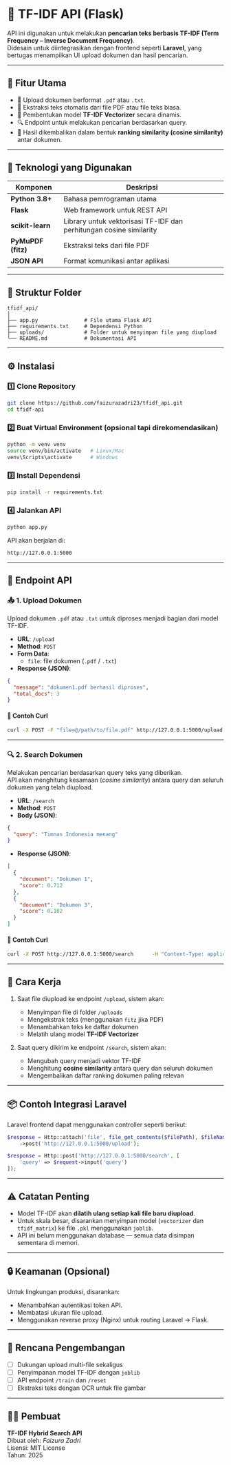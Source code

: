 # 🧠 TF-IDF API (Flask)

API ini digunakan untuk melakukan **pencarian teks berbasis TF-IDF (Term Frequency – Inverse Document Frequency)**.  
Didesain untuk diintegrasikan dengan frontend seperti **Laravel**, yang bertugas menampilkan UI upload dokumen dan hasil pencarian.

---

## 🚀 Fitur Utama

- 📂 Upload dokumen berformat `.pdf` atau `.txt`.
- 🧾 Ekstraksi teks otomatis dari file PDF atau file teks biasa.
- 🔢 Pembentukan model **TF-IDF Vectorizer** secara dinamis.
- 🔍 Endpoint untuk melakukan pencarian berdasarkan query.
- 🧮 Hasil dikembalikan dalam bentuk **ranking similarity (cosine similarity)** antar dokumen.

---

## 🧰 Teknologi yang Digunakan

| Komponen | Deskripsi |
|-----------|------------|
| **Python 3.8+** | Bahasa pemrograman utama |
| **Flask** | Web framework untuk REST API |
| **scikit-learn** | Library untuk vektorisasi TF-IDF dan perhitungan cosine similarity |
| **PyMuPDF (fitz)** | Ekstraksi teks dari file PDF |
| **JSON API** | Format komunikasi antar aplikasi |

---

## 📁 Struktur Folder

```
tfidf_api/
│
├── app.py               # File utama Flask API
├── requirements.txt     # Dependensi Python
├── uploads/             # Folder untuk menyimpan file yang diupload
└── README.md            # Dokumentasi API
```

---

## ⚙️ Instalasi

### 1️⃣ Clone Repository
```bash
git clone https://github.com/faizurazadri23/tfidf_api.git
cd tfidf-api
```

### 2️⃣ Buat Virtual Environment (opsional tapi direkomendasikan)
```bash
python -m venv venv
source venv/bin/activate   # Linux/Mac
venv\Scripts\activate      # Windows
```

### 3️⃣ Install Dependensi
```bash
pip install -r requirements.txt
```

### 4️⃣ Jalankan API
```bash
python app.py
```

API akan berjalan di:
```
http://127.0.0.1:5000
```

---

## 🔗 Endpoint API

### 📤 **1. Upload Dokumen**
Upload dokumen `.pdf` atau `.txt` untuk diproses menjadi bagian dari model TF-IDF.

- **URL**: `/upload`  
- **Method**: `POST`  
- **Form Data**:
  - `file`: file dokumen (`.pdf` / `.txt`)
- **Response (JSON)**:
```json
{
  "message": "dokumen1.pdf berhasil diproses",
  "total_docs": 3
}
```

#### 🧩 Contoh Curl
```bash
curl -X POST -F "file=@/path/to/file.pdf" http://127.0.0.1:5000/upload
```

---

### 🔍 **2. Search Dokumen**
Melakukan pencarian berdasarkan query teks yang diberikan.  
API akan menghitung kesamaan (*cosine similarity*) antara query dan seluruh dokumen yang telah diupload.

- **URL**: `/search`  
- **Method**: `POST`  
- **Body (JSON)**:
```json
{
  "query": "Timnas Indonesia menang"
}
```

- **Response (JSON)**:
```json
[
  {
    "document": "Dokumen 1",
    "score": 0.712
  },
  {
    "document": "Dokumen 3",
    "score": 0.102
  }
]
```

#### 🧩 Contoh Curl
```bash
curl -X POST http://127.0.0.1:5000/search      -H "Content-Type: application/json"      -d '{"query": "Timnas Indonesia"}'
```

---

## 🧮 Cara Kerja

1. Saat file diupload ke endpoint `/upload`, sistem akan:
   - Menyimpan file di folder `/uploads`
   - Mengekstrak teks (menggunakan `fitz` jika PDF)
   - Menambahkan teks ke daftar dokumen
   - Melatih ulang model **TF-IDF Vectorizer**

2. Saat query dikirim ke endpoint `/search`, sistem akan:
   - Mengubah query menjadi vektor TF-IDF
   - Menghitung **cosine similarity** antara query dan seluruh dokumen
   - Mengembalikan daftar ranking dokumen paling relevan

---

## 📦 Contoh Integrasi Laravel

Laravel frontend dapat menggunakan controller seperti berikut:

```php
$response = Http::attach('file', file_get_contents($filePath), $fileName)
    ->post('http://127.0.0.1:5000/upload');

$response = Http::post('http://127.0.0.1:5000/search', [
    'query' => $request->input('query')
]);
```

---

## ⚠️ Catatan Penting

- Model TF-IDF akan **dilatih ulang setiap kali file baru diupload**.
- Untuk skala besar, disarankan menyimpan model (`vectorizer` dan `tfidf_matrix`) ke file `.pkl` menggunakan `joblib`.
- API ini belum menggunakan database — semua data disimpan sementara di memori.

---

## 🔒 Keamanan (Opsional)

Untuk lingkungan produksi, disarankan:
- Menambahkan autentikasi token API.
- Membatasi ukuran file upload.
- Menggunakan reverse proxy (Nginx) untuk routing Laravel → Flask.

---

## 🧠 Rencana Pengembangan

- [ ] Dukungan upload multi-file sekaligus  
- [ ] Penyimpanan model TF-IDF dengan `joblib`  
- [ ] API endpoint `/train` dan `/reset`  
- [ ] Ekstraksi teks dengan OCR untuk file gambar  

---

## 🧑‍💻 Pembuat

**TF-IDF Hybrid Search API**  
Dibuat oleh: *Faizura Zadri*  
Lisensi: MIT License  
Tahun: 2025
